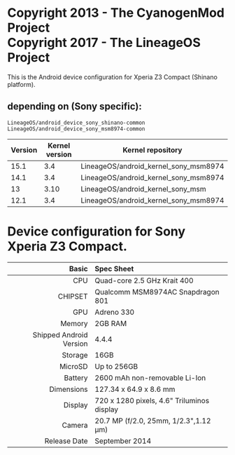 Copyright 2013 - The CyanogenMod Project  
Copyright 2017 - The LineageOS Project
======================================

This is the Android device configuration for Xperia Z3 Compact (Shinano platform).

depending on (Sony specific):
-----------------------------

    LineageOS/android_device_sony_shinano-common
    LineageOS/android_device_sony_msm8974-common


| Version | Kernel version | Kernel repository                     |
|---------|----------------|---------------------------------------|
| 15.1    | 3.4            | LineageOS/android_kernel_sony_msm8974 |
| 14.1    | 3.4            | LineageOS/android_kernel_sony_msm8974 |
| 13      | 3.10           | LineageOS/android_kernel_sony_msm     |
| 12.1    | 3.4            | LineageOS/android_kernel_sony_msm8974 |


Device configuration for Sony Xperia Z3 Compact.
================================================

Basic   | Spec Sheet
-------:|:-------------------------
CPU     | Quad-core 2.5 GHz Krait 400
CHIPSET | Qualcomm MSM8974AC Snapdragon 801
GPU     | Adreno 330
Memory  | 2GB RAM
Shipped Android Version | 4.4.4
Storage | 16GB
MicroSD | Up to 256GB
Battery | 2600 mAh non-removable Li-Ion
Dimensions | 127.34 x 64.9 x 8.6 mm
Display | 720 x 1280 pixels, 4.6" Triluminos display
Camera  | 20.7 MP (f/2.0, 25mm, 1/2.3",1.12 µm)
Release Date | September 2014
